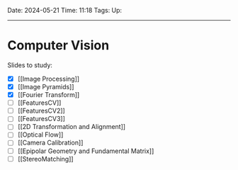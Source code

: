 Date: 2024-05-21
Time: 11:18
Tags:
Up: 

---
# Computer Vision

Slides to study:
- [x] [[Image Processing]]
- [x] [[Image Pyramids]] 
- [x] [[Fourier Transform]]
- [ ] [[FeaturesCV]]
- [ ] [[FeaturesCV2]]
- [ ] [[FeaturesCV3]]
- [ ] [[2D Transformation and Alignment]]
- [ ] [[Optical Flow]]
- [ ] [[Camera Calibration]]
- [ ] [[Epipolar Geometry and Fundamental Matrix]]
- [ ] [[StereoMatching]]
